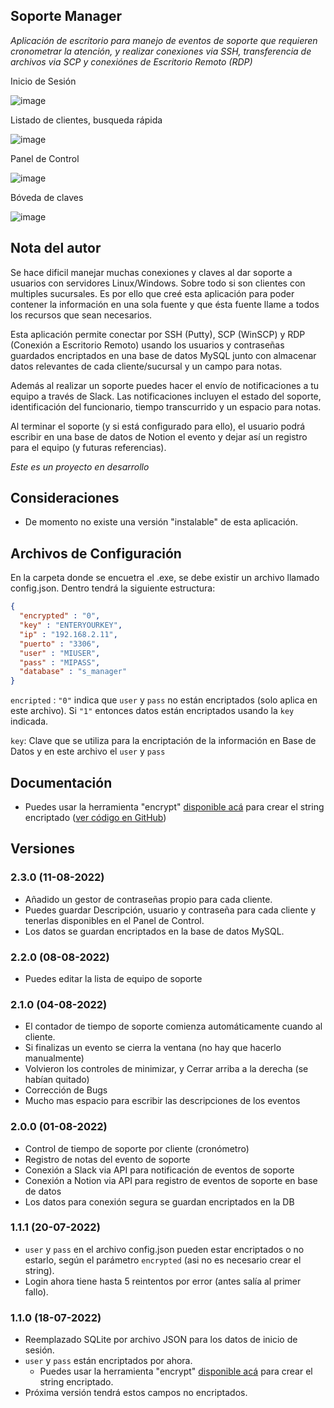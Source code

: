 ## Soporte Manager
*Aplicación de escritorio para manejo de eventos de soporte que requieren cronometrar la atención, y realizar conexiones via SSH, transferencia de archivos via SCP y conexiónes de Escritorio Remoto (RDP)*

Inicio de Sesión

![image](https://user-images.githubusercontent.com/85537653/184450629-f51d652c-57bf-4d82-b761-c12586bad61c.png)

Listado de clientes, busqueda rápida

![image](https://user-images.githubusercontent.com/85537653/184450681-82d5998d-5273-44a8-9d2d-49ee708a85d2.png)

Panel de Control

![image](https://user-images.githubusercontent.com/85537653/184450717-84ce4d78-8b0a-4db5-8e7c-7ae495859a1e.png)

Bóveda de claves

![image](https://user-images.githubusercontent.com/85537653/184451558-67b54886-bd70-4607-9637-fa6922909c47.png)

## Nota del autor
Se hace dificil manejar muchas conexiones y claves al dar soporte a usuarios con servidores Linux/Windows. Sobre todo si son clientes con multiples sucursales.
Es por ello que creé esta aplicación para poder contener la información en una sola fuente y que ésta fuente llame a todos los recursos que sean necesarios.

Esta aplicación permite conectar por SSH (Putty), SCP (WinSCP) y RDP (Conexión a Escritorio Remoto) usando los usuarios y contraseñas guardados encriptados en una base de datos MySQL junto con almacenar datos relevantes de cada cliente/sucursal y un campo para notas.

Además al realizar un soporte puedes hacer el envío de notificaciones a tu equipo a través de Slack. Las notificaciones incluyen el estado del soporte, identificación del funcionario, tiempo transcurrido y un espacio para notas.

Al terminar el soporte (y si está configurado para ello), el usuario podrá escribir en una base de datos de Notion el evento y dejar así un registro para el equipo (y futuras referencias).

*Este es un proyecto en desarrollo*


## Consideraciones
- De momento no existe una versión "instalable" de esta aplicación.

## Archivos de Configuración
En la carpeta donde se encuetra el .exe, se debe existir un archivo llamado config.json. Dentro tendrá la siguiente estructura:
```json
{
  "encrypted" : "0",
  "key" : "ENTERYOURKEY",
  "ip" : "192.168.2.11",
  "puerto" : "3306",
  "user" : "MIUSER",
  "pass" : "MIPASS",
  "database" : "s_manager"
}
```
`encripted` : `"0"` indica que `user` y `pass` no están encriptados (solo aplica en este archivo). Si `"1"` entonces datos están encriptados usando la `key` indicada.

`key`: Clave que se utiliza para la encriptación de la información en Base de Datos y en este archivo el `user` y `pass`

## Documentación
- Puedes usar la herramienta "encrypt" [disponible acá](https://github.com/EricConchaParra/encrypt/releases/download/Stable/Encriptador.exe) para crear el string encriptado ([ver código en GitHub](https://github.com/EricConchaParra/encrypt))

## Versiones
### 2.3.0 (11-08-2022)
- Añadido un gestor de contraseñas propio para cada cliente.
- Puedes guardar Descripción, usuario y contraseña para cada cliente y tenerlas disponibles
en el Panel de Control. 
- Los datos se guardan encriptados en la base de datos MySQL.

### 2.2.0 (08-08-2022)
- Puedes editar la lista de equipo de soporte

### 2.1.0 (04-08-2022)
- El contador de tiempo de soporte comienza automáticamente cuando al cliente.
- Si finalizas un evento se cierra la ventana (no hay que hacerlo manualmente)
- Volvieron los controles de minimizar, y Cerrar arriba a la derecha (se habían quitado)
- Corrección de Bugs
- Mucho mas espacio para escribir las descripciones de los eventos

### 2.0.0 (01-08-2022)
- Control de tiempo de soporte por cliente (cronómetro)
- Registro de notas del evento de soporte
- Conexión a Slack via API para notificación de eventos de soporte
- Conexión a Notion via API para registro de eventos de soporte en base de datos
- Los datos para conexión segura se guardan encriptados en la DB
### 1.1.1 (20-07-2022)
- `user` y `pass` en el archivo config.json pueden estar encriptados o no estarlo, según el parámetro `encrypted` (asi no es necesario crear el string).
- Login ahora tiene hasta 5 reintentos por error (antes salía al primer fallo).
### 1.1.0 (18-07-2022)
- Reemplazado SQLite por archivo JSON para los datos de inicio de sesión.
- `user` y `pass` están encriptados por ahora.
    - Puedes usar la herramienta "encrypt" [disponible acá](https://github.com/EricConchaParra/encrypt/releases/download/Stable/Encriptador.exe) para crear el string encriptado.
- Próxima versión tendrá estos campos no encriptados.
